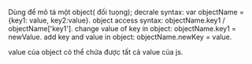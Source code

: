 Dùng để mô tả một object( đối tuọng);
decrale syntax: var objectName = {key1: value, key2:value}.
object access syntax: objectName.key1 / objectName['key1'].
change value of key in object:  objectName.key1 = newValue.
add key and value in object: objectName.newKey = value.

value của object có thể chứa được tất cả value của js.